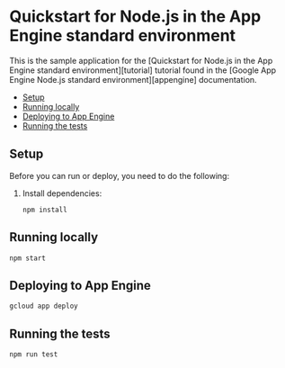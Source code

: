 # Quickstart for Node.js in the App Engine standard environment

This is the sample application for the
[Quickstart for Node.js in the App Engine standard environment][tutorial]
tutorial found in the [Google App Engine Node.js standard environment][appengine]
documentation.

* [Setup](#setup)
* [Running locally](#running-locally)
* [Deploying to App Engine](#deploying-to-app-engine)
* [Running the tests](#running-the-tests)

## Setup

Before you can run or deploy, you need to do the following:

1.  Install dependencies:

        npm install

## Running locally

    npm start

## Deploying to App Engine

    gcloud app deploy

## Running the tests

    npm run test

